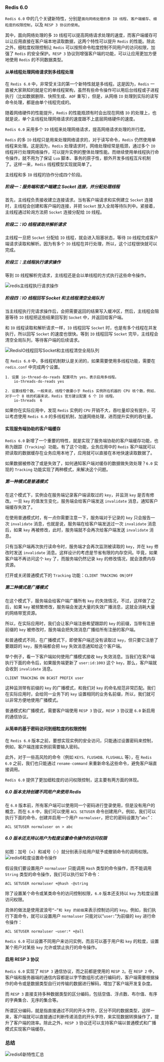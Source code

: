### Redis 6.0 

`Redis 6.0` 中的几个关键新特性，分别是`面向网络处理的多 IO 线程`、`客户端缓存`、`细粒度的权限控制`，以及 `RESP 3 协议的使用`。

其中，面向网络处理的多 `IO` 线程可以提高网络请求处理的速度，而客户端缓存可以让应用直接在客户端本地读取数据，这两个特性可以提升 `Redis` 的性能。除此之外，细粒度权限控制让 `Redis` 可以按照命令粒度控制不同用户的访问权限，加强了 `Redis` 的安全保护。`RESP 3` 协议则增强客户端的功能，可以让应用更加方便地使用 `Redis` 的不同数据类型。

#### 从单线程处理网络请求到多线程处理

在 `Redis 6.0` 中，非常受关注的第一个新特性就是多线程。这是因为，`Redis` 一直被大家熟知的就是它的单线程架构，虽然有些命令操作可以用后台线程或子进程执行（比如数据删除、快照生成、`AOF` 重写），但是，从网络 `IO` 处理到实际的读写命令处理，都是由单个线程完成的。

随着网络硬件的性能提升，`Redis` 的性能瓶颈有时会出现在网络 `IO` 的处理上，也就是说，单个主线程处理网络请求的速度跟不上底层网络硬件的速度。

`Redis 6.0` 采用多个 `IO` 线程来处理网络请求，提高网络请求处理的并行度。

`Redis` 的多 `IO` 线程只是用来处理网络请求的，对于读写命令，`Redis` 仍然使用单线程来处理。这是因为，`Redis` 处理请求时，网络处理经常是瓶颈，通过多个 `IO` 线程并行处理网络操作，可以提升实例的整体处理性能。而继续使用单线程执行命令操作，就不用为了保证 `Lua` 脚本、事务的原子性，额外开发多线程互斥机制了。这样一来，`Redis` 线程模型实现就简单了。

主线程和多 `IO` 线程的协作分成四个阶段。

##### 阶段一：服务端和客户端建立 Socket 连接，并分配处理线程

首先，主线程负责接收建立连接请求。当有客户端请求和实例建立 `Socket` 连接时，主线程会创建和客户端的连接，并把 `Socket` 放入全局等待队列中。紧接着，主线程通过轮询方法把 `Socket` 连接分配给 `IO` 线程。


##### 阶段二：IO 线程读取并解析请求

主线程一旦把 `Socket` 分配给 `IO` 线程，就会进入阻塞状态，等待 `IO` 线程完成客户端请求读取和解析。因为有多个 `IO` 线程在并行处理，所以，这个过程很快就可以完成。

##### 阶段三：主线程执行请求操作

等到 `IO` 线程解析完请求，主线程还是会以单线程的方式执行这些命令操作。

![redis主线程执行请求操作](../../Picture/redis主线程执行请求操作.webp)

##### 阶段四：IO 线程回写 Socket 和主线程清空全局队列

当主线程执行完请求操作后，会把需要返回的结果写入缓冲区，然后，主线程会阻塞等待 `IO` 线程把这些结果回写到 `Socket` 中，并返回给客户端。

和 `IO` 线程读取和解析请求一样，`IO` 线程回写 `Socket` 时，也是有多个线程在并发执行，所以回写 `Socket` 的速度也很快。等到 `IO` 线程回写 `Socket` 完毕，主线程会清空全局队列，等待客户端的后续请求。


![RedisIO线程回写Socket和主线程清空全局队列](../../Picture/RedisIO线程回写Socket和主线程清空全局队列.webp)


在 `Redis 6.0` 中，多线程机制默认是关闭的，如果需要使用多线程功能，需要在 `redis.conf` 中完成两个设置。

```
1. 设置 io-thread-do-reads 配置项为 yes，表示启用多线程。
    io-threads-do-reads yes

2. 设置线程个数。一般来说，线程个数要小于 Redis 实例所在机器的 CPU 核个数，例如，对于一个 8 核的机器来说，Redis 官方建议配置 6 个 IO 线程。
    io-threads  6
```

如果你在实际应用中，发现 `Redis` 实例的 `CPU` 开销不大，吞吐量却没有提升，可以考虑使用 `Redis 6.0` 的多线程机制，加速网络处理，进而提升实例的吞吐量。

#### 实现服务端协助的客户端缓存

`Redis 6.0` 新增了一个重要的特性，就是实现了服务端协助的客户端缓存功能，也称为跟踪（`Tracking`）功能。有了这个功能，业务应用中的 `Redis` 客户端就可以把读取的数据缓存在业务应用本地了，应用就可以直接在本地快速读取数据了。

如果数据被修改了或是失效了，如何通知客户端对缓存的数据做失效处理？`6.0` 实现的 `Tracking` 功能实现了两种模式，来解决这个问题。

##### 第一种模式是普通模式

在这个模式下，实例会在服务端记录客户端读取过的 `key`，并监测 `key` 是否有修改。一旦 `key` 的值发生变化，服务端会给客户端发送 `invalidate` 消息，通知客户端缓存失效了。

在使用普通模式时，有一点你需要注意一下，服务端对于记录的 `key` 只会报告一次 `invalidate` 消息，也就是说，服务端在给客户端发送过一次 `invalidate` 消息后，如果 `key` 再被修改，此时，服务端就不会再次给客户端发送 `invalidate` 消息。

只有当客户端再次执行读命令时，服务端才会再次监测被读取的 `key`，并在 `key` 修改时发送 `invalidate` 消息。这样设计的考虑是节省有限的内存空间。毕竟，如果客户端不再访问这个 `key` 了，而服务端仍然记录 `key` 的修改情况，就会浪费内存资源。

打开或关闭普通模式下的 `Tracking` 功能：`CLIENT TRACKING ON|OFF`

##### 第二种模式是广播模式

在这个模式下，服务端会给客户端广播所有 `key` 的失效情况，不过，这样做了之后，如果 `key` 被频繁修改，服务端会发送大量的失效广播消息，这就会消耗大量的网络带宽资源。

所以，在实际应用时，我们会让客户端注册希望跟踪的 `key` 的前缀，当带有注册前缀的 `key` 被修改时，服务端会把失效消息广播给所有注册的客户端。

和普通模式不同，在广播模式下，即使客户端还没有读取过 `key`，但只要它注册了要跟踪的 `key`，服务端都会把 `key` 失效消息通知给这个客户端。

举个例子，看一下客户端如何使用广播模式接收 `key` 失效消息。当我们在客户端执行下面的命令后，如果服务端更新了 `user:id:1003` 这个 `key`，那么，客户端就会收到 `invalidate` 消息。
```
CLIENT TRACKING ON BCAST PREFIX user
```

这种监测带有前缀的 `key` 的广播模式，和我们对 `key` 的命名规范非常匹配。我们在实际应用时，会给同一业务下的 `key` 设置相同的业务名前缀，所以，我们就可以非常方便地使用广播模式。

普通模式和广播模式，需要客户端使用 `RESP 3` 协议，`RESP 3` 协议是 `6.0` 新启用的通信协议。

#### 从简单的基于密码访问到细粒度的权限控制

在 `Redis 6.0` 版本之前，要想实现实例的安全访问，只能通过设置密码来控制，例如，客户端连接实例前需要输入密码。

此外，对于一些高风险的命令（例如 `KEYS、FLUSHDB、FLUSHALL` 等），在 `Redis 6.0` 之前，我们也只能通过 `rename-command` 来重新命名这些命令，避免客户端直接调用。

`Redis 6.0` 提供了更加细粒度的访问权限控制，这主要有两方面的体现。

##### 6.0 版本支持创建不同用户来使用 Redis

在 `6.0` 版本前，所有客户端可以使用同一个密码进行登录使用，但是没有用户的概念，而在 `6.0` 中，我们可以使用 `ACL SETUSER` 命令创建用户。例如，我们可以执行下面的命令，创建并启用一个用户 `normaluser`，把它的密码设置为“`abc`”：
```
ACL SETUSER normaluser on > abc
```

##### 6.0 版本还支持以用户为粒度设置命令操作的访问权限

如图：加号（+）和减号（-）就分别表示给用户赋予或撤销命令的调用权限。
![redis6粒度设置命令操作](../../Picture/redis6粒度设置命令操作.webp)

假设我们要设置用户 `normaluser` 只能调用 `Hash` 类型的命令操作，而不能调用 `String` 类型的命令操作，我们可以执行如下命令：
```
ACL SETUSER normaluser +@hash -@string
```

除了设置某个命令或某类命令的访问控制权限，`6.0` 版本还支持以 `key` 为粒度设置访问权限。

具体的做法是使用波浪号`“~”和 key 的前缀`来表示控制访问的 `key`。例如，我们执行下面命令，就可以设置用户 `normaluser` 只能对以“`user:`”为前缀的 `key` 进行命令操作：
```
ACL SETUSER normaluser ~user:* +@all
```

`Redis 6.0` 可以设置不同用户来访问实例，而且可以基于用户和 `key` 的粒度，设置某个用户对某些 `key` 允许或禁止执行的命令操作。

#### 启用 RESP 3 协议

`Redis 6.0` 实现了 `RESP 3` 通信协议，而之前都是使用的 `RESP 2`。在 `RESP 2` 中，客户端和服务器端的通信内容都是以字节数组形式进行编码的，客户端需要根据操作的命令或是数据类型自行对传输的数据进行解码，增加了客户端开发复杂度。

而 `RESP 3` 直接支持多种数据类型的区分编码，包括空值、浮点数、布尔值、有序的字典集合、无序的集合等。

所谓区分编码，就是指直接通过不同的开头字符，区分不同的数据类型，这样一来，客户端就可以直接通过判断传递消息的开头字符，来实现数据转换操作了，提升了客户端的效率。除此之外，`RESP 3` 协议还可以支持客户端以普通模式和广播模式实现客户端缓存。


### 总结

![redis6新特性汇总](../../Picture/redis6新特性汇总.webp)
